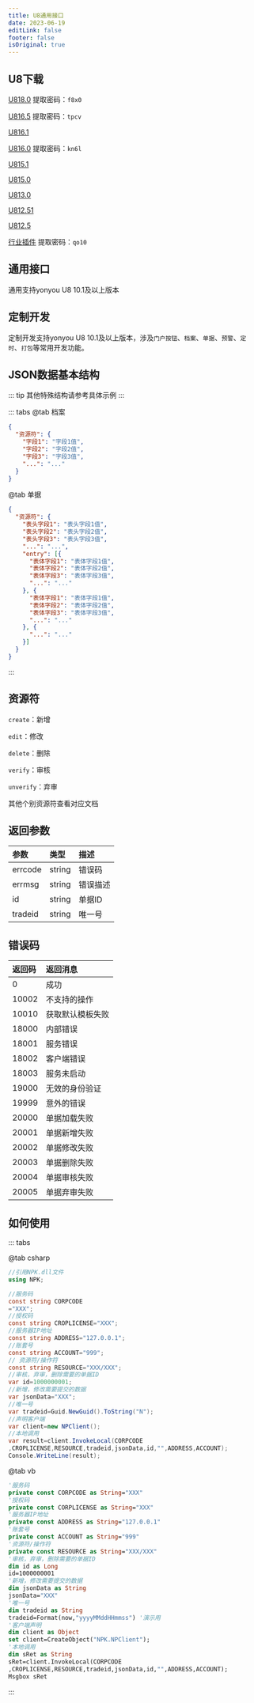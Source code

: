 ```yaml
---
title: U8通用接口
date: 2023-06-19
editLink: false
footer: false
isOriginal: true
---
```


## U8下载

[U818.0](https://pan.yonyou.com/s/8sqHQcYvQB0) 提取密码：`f8x0`

[U816.5](https://pan.yonyou.com/web/share.html?hash=gYGfikoyRCQ) 提取密码：`tpcv`

[U816.1](https://pan.yonyou.com/web/share.html?hash=j7UAr9kQQD4)

[U816.0](https://pan.yonyou.com/web/share.html?hash=9w7J6vYT5A) 提取密码：`kn6l`

[U815.1](https://pan.yonyou.com/web/share.html?hash=Keu5uoGRFg)

[U815.0](https://pan.yonyou.com/web/share.html?hash=Ovm1JV8gTrk)

[U813.0](https://pan.yonyou.com/web/share.html?hash=zIgn57b7QrQ)

[U812.51](https://pan.yonyou.com/web/share.html?hash=k33cyw9LTZo)

[U812.5](https://pan.yonyou.com/web/share.html?hash=XqSYBCpGR1o)

[行业插件](http://pan.yonyou.com/s/ucX519hcTeo) 提取密码：`qo10`

## 通用接口

  通用支持yonyou U8 10.1及以上版本

## 定制开发

  定制开发支持yonyou U8 10.1及以上版本，涉及`门户按钮`、`档案`、`单据`、`预警`、`定时`、`打包`等常用开发功能。

## JSON数据基本结构

::: tip
其他特殊结构请参考具体示例
:::

::: tabs
@tab 档案

```json
{
  "资源符": {
    "字段1": "字段1值",
    "字段2": "字段2值",
    "字段3": "字段3值",
    "...": "..."
  }
}
```

@tab 单据

```json
{
  "资源符": {
    "表头字段1": "表头字段1值",
    "表头字段2": "表头字段2值",
    "表头字段3": "表头字段3值",
    "...": "...",
    "entry": [{
      "表体字段1": "表体字段1值",
      "表体字段2": "表体字段2值",
      "表体字段3": "表体字段3值",
      "...": "..."
    }, {
      "表体字段1": "表体字段1值",
      "表体字段2": "表体字段2值",
      "表体字段3": "表体字段3值",
      "...": "..."
    }, {
      "...": "..."
    }]
  }
}
```

:::

## 资源符

`create`：新增

`edit`：修改

`delete`：删除

`verify`：审核

`unverify`：弃审

其他个别资源符查看对应文档

## 返回参数

|参数|类型|描述|
|:-|:-|:-|
|errcode|string|错误码|
|errmsg|string|错误描述|
|id|string|单据ID|
|tradeid|string|唯一号|

## 错误码

|返回码|返回消息|
|:-|:-|
|0|成功|
|10002|不支持的操作|
|10010|获取默认模板失败|
|18000|内部错误|
|18001|服务错误|
|18002|客户端错误|
|18003|服务未启动|
|19000|无效的身份验证|
|19999|意外的错误|
|20000|单据加载失败|
|20001|单据新增失败|
|20002|单据修改失败|
|20003|单据删除失败|
|20004|单据审核失败|
|20005|单据弃审失败|

## 如何使用

::: tabs

@tab csharp

```cs
//引用NPK.dll文件
using NPK;

//服务码
const string CORPCODE
="XXX";
//授权码
const string CROPLICENSE="XXX";
//服务器IP地址
const string ADDRESS="127.0.0.1";
//账套号
const string ACCOUNT="999";
// 资源符/操作符
const string RESOURCE="XXX/XXX";
//审核，弃审，删除需要的单据ID
var id=1000000001;
//新增，修改需要提交的数据
var jsonData="XXX";
//唯一号
var tradeid=Guid.NewGuid().ToString("N");
//声明客户端
var client=new NPClient();
//本地调用
var result=client.InvokeLocal(CORPCODE
,CROPLICENSE,RESOURCE,tradeid,jsonData,id,"",ADDRESS,ACCOUNT);
Console.WriteLine(result);
```

@tab vb

```vb
'服务码
private const CORPCODE as String="XXX"
'授权码
private const CORPLICENSE as String="XXX"
'服务器IP地址
private const ADDRESS as String="127.0.0.1"
'账套号
private const ACCOUNT as String="999"
'资源符/操作符
private const RESOURCE as String="XXX/XXX"
'审核，弃审，删除需要的单据ID
dim id as Long
id=1000000001
'新增，修改需要提交的数据
dim jsonData as String
jsonData="XXX"
'唯一号
dim tradeid as String
tradeid=Format(now,"yyyyMMddHHmmss") '演示用
'客户端声明
dim client as Object
set client=CreateObject("NPK.NPClient");
'本地调用
dim sRet as String
sRet=client.InvokeLocal(CORPCODE
,CROPLICENSE,RESOURCE,tradeid,jsonData,id,"",ADDRESS,ACCOUNT);
Msgbox sRet
```

:::
